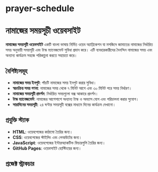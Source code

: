 # prayer-schedule

# নামাজের সময়সূচী ওয়েবসাইট

**নামাজের সময়সূচী ওয়েবসাইট** একটি বাংলা ভাষায় নির্মিত ওয়েব অ্যাপ্লিকেশন যা মসজিদে জামাতের নামাজের নির্ধারিত সময় অনুযায়ী সময়সূচী এবং টাস্ক ম্যানেজমেন্ট সুবিধা প্রদান করে। এটি ব্যবহারকারীদের দৈনন্দিন নামাজের সময় এবং অন্যান্য কার্যক্রম সহজে পরিকল্পনা করতে সহায়তা করে।

## **বৈশিষ্ট্যসমূহ**

- **নামাজের সময় ইনপুট**: পাঁচটি নামাজের সময় ইনপুট করার সুবিধা।
- **স্বয়ংক্রিয় সময় গণনা**: নামাজের সময় থেকে ৭ মিনিট আগে এবং ৩০ মিনিট পরে সময় নির্ধারণ।
- **নামাজের সময়সূচী প্রদর্শন**: নির্ধারিত সময়গুলো বক্স আকারে প্রদর্শন।
- **টাস্ক ম্যানেজমেন্ট**: নামাজের আশেপাশে অন্যান্য টাস্ক ও অভ্যাস যোগ এবং পরিচালনা করার সুযোগ।
- **সারাদিনের সময়সূচী**: ২৪ ঘণ্টার সময়সূচী বক্সের মাধ্যমে দিনের কার্যক্রম দেখানো।

## **প্রযুক্তি স্ট্যাক**

- **HTML**: ওয়েবপেজের কাঠামো তৈরির জন্য।
- **CSS**: ওয়েবপেজের স্টাইলিং এবং লেআউটের জন্য।
- **JavaScript**: ওয়েবপেজের ইন্টারঅ্যাকটিভ ফিচারগুলি তৈরির জন্য।
- **GitHub Pages**: ওয়েবসাইট হোস্টিংয়ের জন্য।

## **প্রজেক্ট স্ট্রাকচার**
